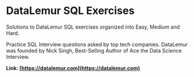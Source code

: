 # DataLemur SQL Exercises

Solutions to DataLemur SQL exercises organized into Easy, Medium and Hard.

Practice SQL Interview questions asked by top tech companies. DataLemur was founded by Nick Singh, Best-Selling Author of Ace the Data Science Interview.

<b>Link: [https://datalemur.com](https://datalemur.com)
